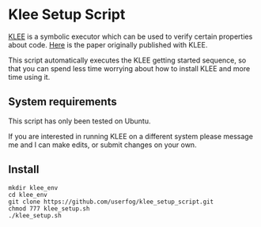 # Klee Setup Script

[KLEE](https://klee.github.io/getting-started/) is a symbolic executor which can be used to verify certain properties about code. [Here](http://www.doc.ic.ac.uk/~cristic/papers/klee-osdi-08.pdf) is the paper originally published with KLEE.


This script automatically executes the KLEE getting started sequence, so that you can spend less time worrying about how to install KLEE and more time using it.

## System requirements
This script has only been tested on Ubuntu.

If you are interested in running KLEE on a different system please message me and I can make edits, or submit changes on your own.


## Install 
```
mkdir klee_env
cd klee_env
git clone https://github.com/userfog/klee_setup_script.git
chmod 777 klee_setup.sh
./klee_setup.sh
```

